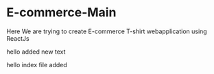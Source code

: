 # E-commerce-Main
Here We are trying to create E-commerce T-shirt webapplication using ReactJs

hello added new text

hello index file  added